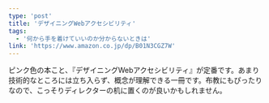 ```yaml
---
type: 'post'
title: 'デザイニングWebアクセシビリティ'
tags:
  - '何から手を着けていいのか分からないときは'
link: 'https://www.amazon.co.jp/dp/B01N3CGZ7W'
---
```

ピンク色の本こと、『デザイニングWebアクセシビリティ』が定番です。あまり技術的なところには立ち入らず、概念が理解できる一冊です。布教にもぴったりなので、こっそりディレクターの机に置くのが良いかもしれません。